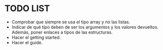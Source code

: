 # TODO LIST

* Comprobar que siempre se usa el tipo array y no las listas.
* Indicar de qué tipo deben de ser los argumentos y los valores devueltos. Además, poner enlaces a tipos de las estructuras.
* Hacer el getting started.
* Hacer el guide.
